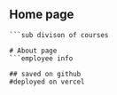 ## Home page
```program & courses
```sub divison of courses

# About page
```employee info

## saved on github
#deployed on vercel








